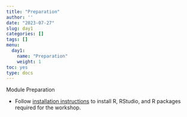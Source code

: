 ```yaml
---
title: "Preparation"
author: ''
date: "2023-07-27"
slug: day1
categories: []
tags: []
menu:
  day1:
    name: "Preparation"
    weight: 1
toc: yes
type: docs
---
```


Module Preparation 

* Follow [installation instructions](https://intro-to-r-mod.netlify.app/days/day1/install/) to install R, RStudio, and R packages required for the workshop.









